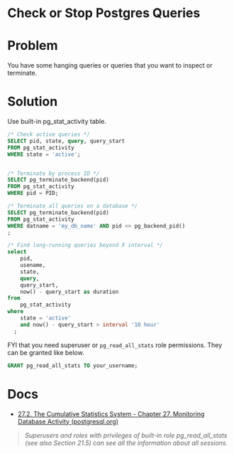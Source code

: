 # Check or Stop Postgres Queries

# Problem

You have some hanging queries or queries that you want to inspect or terminate.


# Solution

Use built-in pg_stat_activity table.

```sql
/* Check active queries */
SELECT pid, state, query, query_start
FROM pg_stat_activity
WHERE state = 'active';


/* Terminate by process ID */
SELECT pg_terminate_backend(pid)
FROM pg_stat_activity
WHERE pid = PID;

/* Terminate all queries on a database */
SELECT pg_terminate_backend(pid)
FROM pg_stat_activity
WHERE datname = 'my_db_name' AND pid <> pg_backend_pid()
;

/* Find long-running queries beyond X interval */
select
    pid,
    usename,
    state,
    query,
    query_start,
    now() - query_start as duration
from
    pg_stat_activity
where
    state = 'active'
    and now() - query_start > interval '10 hour'
  ;
```

FYI that you need superuser or `pg_read_all_stats` role permissions. They can be granted like below.

```sql
GRANT pg_read_all_stats TO your_username;
```

# Docs

- [27.2. The Cumulative Statistics System - Chapter 27. Monitoring Database Activity (postgresql.org)](https://www.postgresql.org/docs/current/monitoring-stats.html)

> *Superusers and roles with privileges of built-in role pg_read_all_stats (see also Section 21.5) can see all the information about all sessions.*
